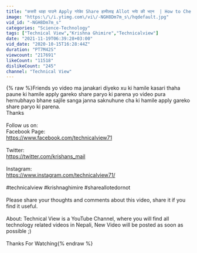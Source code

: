 ```yaml
---
title: "कसरी थाहा पाउने Apply गरेकाे Share हामीलाइ Allot भयाे की भएन  | How to Check Share Allotted or Not |"
image: "https:\/\/i.ytimg.com\/vi\/-NGH8Dm7m_s\/hqdefault.jpg"
vid_id: "-NGH8Dm7m_s"
categories: "Science-Technology"
tags: ["Technical View","Krishna Ghimire","Technicalview"]
date: "2021-11-19T06:39:28+03:00"
vid_date: "2020-10-15T16:28:44Z"
duration: "PT7M42S"
viewcount: "217691"
likeCount: "11518"
dislikeCount: "245"
channel: "Technical View"
---
```

{% raw %}Friends yo video ma janakari diyeko xu ki hamile kasari thaha paune ki hamile apply gareko share paryo ki parena yo video pura hernubhayo bhane sajile sanga janna saknuhune cha ki hamile apply gareko share paryo ki parena.<br />Thanks<br /><br />Follow us on: <br />Facebook Page: <br /><a rel="nofollow" target="blank" href="https://www.facebook.com/technicalview71">https://www.facebook.com/technicalview71</a><br /><br />Twitter: <br /><a rel="nofollow" target="blank" href="https://twitter.com/krishans_mail">https://twitter.com/krishans_mail</a><br /><br />Instagram: <br /><a rel="nofollow" target="blank" href="https://www.instagram.com/technicalview71/">https://www.instagram.com/technicalview71/</a><br /><br />#technicalview  #krishnaghimire #shareallotedornot<br /><br />Please share your thoughts and comments about this video, share it if you find it useful.<br /><br />About: Technical View is a YouTube Channel, where you will find all technology related videos in Nepali, New Video will be posted as soon as possible ;)<br /><br />Thanks For Watching{% endraw %}
